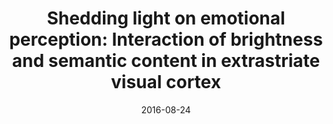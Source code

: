 ---
title: "Shedding light on emotional perception: Interaction of brightness and semantic content in extrastriate visual cortex"
summary: Materials, data, analysis scripts, and preprint of the study reported in [this paper](https://doi.org/10.1016/j.neuroimage.2016.03.020).
tags:
- attention
- emotion
- EEG
- ERP
- BF
date: "2016-08-24"

# Optional external URL for project (replaces project detail page).
external_link: https://doi.org/10.17605/OSF.IO/R86ZX

# Featured image
# To use, place an image named `featured.jpg/png` in your page's folder.
# Placement options: 1 = Full column width, 2 = Out-set, 3 = Screen-width
# Focal point options: Smart, Center, TopLeft, Top, TopRight, Left, Right, BottomLeft, Bottom, BottomRight
# Set `preview_only` to `true` to just use the image for thumbnails.
image:
  placement: 1
  caption: ""
  focal_point: "Smart"
  preview_only: true
  alt_text: "" # An optional description of the image for screen readers
---